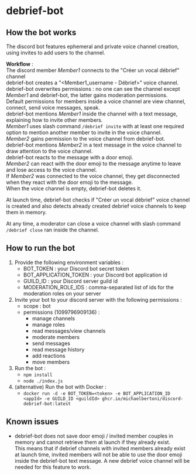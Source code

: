 # debrief-bot

## How the bot works

The discord bot features ephemeral and private voice channel creation, using invites to add users to the channel.

**Workflow** : \
The discord member *Member1* connects to the "Créer un vocal débrief" channel \
debrief-bot creates a "<Member1_username - Débrief>" voice channel. \
debrief-bot overwrites permissions : no one can see the channel except *Member1* and debrief-bot, the latter gains moderation permissions. \
Default permissions for members inside a voice channel are view channel, connect, send voice messages, speak. \
debrief-bot mentions *Member1* inside the channel with a text message, explaining how to invite other members. \
*Member1* uses slash command `/debrief invite` with at least one required option to mention another member to invite in the voice channel. \
*Member2* gains permission to the voice channel from debrief-bot. \
debrief-bot mentions *Member2* in a text message in the voice channel to draw attention to the voice channel. \
debrief-bot reacts to the message with a door emoji. \
*Member2* can react with the door emoji to the message anytime to leave and lose access to the voice channel. \
If *Member2* was connected to the voice channel, they get disconnected when they react with the door emoji to the message. \
When the voice channel is empty, debrief-bot deletes it.

At launch time, debrief-bot checks if "Créer un vocal débrief" voice channel is created and also detects already created debrief voice channels to keep them in memory.

At any time, a moderator can close a voice channel with slash command `/debrief close` ran inside the channel.

## How to run the bot

1. Provide the following environment variables :
    * BOT_TOKEN : your Discord bot secret token
    * BOT_APPLICATION_TOKEN : your Discord bot application id
    * GUILD_ID : your Discord server guild id
    * MODERATION_ROLE_IDS : comma-separated list of ids for the moderation roles on your server
3. Invite your bot to your discord server with the following permissions :
    * scope : bot
    * permissions (1099796909136) :
        * manage channels
        * manage roles
        * read messages/view channels
        * moderate members
        * send messages
        * read message history
        * add reactions
        * move members
4. Run the bot :
    * `npm install`
    * `node ./index.js`
4. (alternative) Run the bot with Docker :
    * `docker run -d -e BOT_TOKEN=<token> -e BOT_APPLICATION_ID <appId> -e GUILD_ID <guildId> ghcr.io/michaelbertoni/discord-debrief-bot:latest`

## Known issues
* debrief-bot does not save door emoji / invited member couples in memory and cannot retrieve them at launch if they already exist. \
This means that if debrief channels with invited members already exist at launch time, invited members will not be able to use the door emoji inside the debrief-bot text message. A new debrief voice channel will be needed for this feature to work.